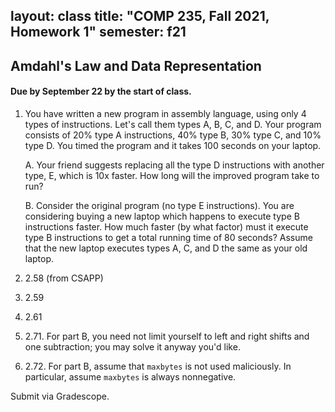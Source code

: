 layout: class
title: "COMP 235, Fall 2021, Homework 1"
semester: f21
---

## Amdahl's Law and Data Representation

#### Due by September 22 by the start of class.

1. You have written a new program in assembly language, using only 4
   types of instructions. Let's call them types A, B, C, and D. Your
   program consists of 20% type A instructions, 40% type B, 30% type
   C, and 10% type D. You timed the program and it takes 100 seconds
   on your laptop.

    A. Your friend suggests replacing all the type D instructions with
    another type, E, which is 10x faster. How long will the improved
    program take to run?

    B. Consider the original program (no type E instructions). You are
    considering buying a new laptop which happens to execute type B
    instructions faster. How much faster (by what factor) must it
    execute type B instructions to get a total running time of 80
    seconds? Assume that the new laptop executes types A, C, and D the
    same as your old laptop.
2. 2.58 (from CSAPP)
3. 2.59
4. 2.61
5. 2.71. For part B, you need not limit yourself to left and right
   shifts and one subtraction; you may solve it anyway you'd like.
6. 2.72. For part B, assume that `maxbytes` is not used
   maliciously. In particular, assume `maxbytes` is always
   nonnegative.
   
   
Submit via Gradescope.

